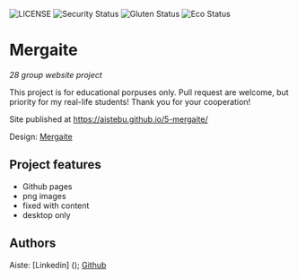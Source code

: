 ![LICENSE](https://img.shields.io/badge/license-MIT-blue.svg?style=flat-square)
![Security Status](https://img.sgields.io/security-headers?label=Security&url=https%3A%2F%2Fgithub.com&style=flat-square)
![Gluten Status](https://img.shields.io/badge/Gluten-Free-green.svg)
![Eco Status](https://img.shields.io.badge/ECO-Friendly-green.svg)

# Mergaite

_28 group website project_

This project is for educational porpuses only. Pull request are welcome, but priority for my real-life students! Thank you for your cooperation!

Site published at  https://aistebu.github.io/5-mergaite/

Design: [Mergaite](https://www.knygos.lt/lt/knygos/mergaite/)

## Project features

- Github pages
- png images
- fixed with content 
- desktop only

## Authors

Aiste: [Linkedin] ();
[Github](https://aistebu.github.io/5-mergaite/)